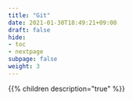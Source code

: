 ```yaml
---
title: "Git"
date: 2021-01-30T18:49:21+09:00
draft: false
hide:
- toc
- nextpage
subpage: false
weight: 3
---
```


<!--more-->

{{% children description="true"   %}}